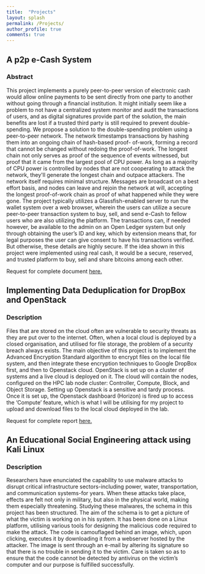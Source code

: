 ```yaml
---
title:  "Projects"
layout: splash
permalink: /Projects/
author_profile: true
comments: true
---
```



<h2>A p2p e-Cash System</h2>
<h3>Abstract</h3>
<p>This project implements a purely peer-to-peer version of electronic cash would allow online
payments to be sent directly from one party to another without going through a financial
institution. It might initially seem like a problem to not have a centralized system monitor
and audit the transactions of users, and as digital signatures provide part of the solution,
the main benefits are lost if a trusted third party is still required to prevent double-spending.
We propose a solution to the double-spending problem using a peer-to-peer network. The
network timestamps transactions by hashing them into an ongoing chain of hash-based proof-
of-work, forming a record that cannot be changed without redoing the proof-of-work. The
longest chain not only serves as proof of the sequence of events witnessed, but proof that it
came from the largest pool of CPU power. As long as a majority of CPU power is controlled
by nodes that are not cooperating to attack the network, they'll generate the longest chain and
outpace attackers. The network itself requires minimal structure. Messages are broadcast on a
best effort basis, and nodes can leave and rejoin the network at will, accepting the longest
proof-of-work chain as proof of what happened while they were gone. The project typically
utilizes a Glassfish-enabled server to run the wallet system over a web browser, wherein the
users can utilize a secure peer-to-peer transaction system to buy, sell, and send e-Cash to
fellow users who are also utilizing the platform. The transactions can, if needed however, be
available to the admin on an Open Ledger system but only through obtaining the user’s ID and
key, which by extension means that, for legal purposes the user can give consent to have his
transactions verified. But otherwise, these details are highly secure. If the idea shown in this
project were implemented using real cash, it would be a secure, reserved, and trusted platform
to buy, sell and share bitcoins among each other.</p>

Request for complete document [here.](mailto:tanmayi.jandhyala@gmail.com)



<h2>Implementing Data Deduplication for DropBox and OpenStack</h2>
<h3>Description</h3>
<p>Files that are stored on the cloud often are vulnerable to security threats as
they are put over to the internet. Often, when a local cloud is deployed by a
closed organisation, and utilised for file storage, the problem of a security
breach always exists. The main objective of this project is to implement the
Advanced Encryption Standard algorithm to encrypt files on the local file
system, and then integrate these encryption techniques to Google DropBox
first, and then to Openstack cloud. OpenStack is set up on a cluster of systems and
a live cloud is deployed on it. The cloud will contain the nodes, configured on
the HPC lab node cluster: Controller, Compute, Block, and Object Storage.
Setting up Openstack is a sensitive and tardy process. Once it is set up, the
Openstack dashboard (Horizon) is fired up to access the ‘Compute’ feature,
which is what I will be utilising for my project to upload and download files to
the local cloud deployed in the lab. </p>

Request for complete report [here.](mailto:tanmayi.jandhyala@gmail.com)


<h2>An Educational Social Engineering attack using Kali Linux</h2>
<h3>Description</h3>
<p>Researchers have enunciated the capability to use malware attacks to disrupt critical
infrastructure sectors-including power, water, transportation, and communication
systems-for years. When these attacks take place, effects are felt not only in military,
but also in the physical world, making them especially threatening.
Studying these malwares, the schema in this project has been structured. The aim of
the schema is to get a picture of what the victim is working on in his system. It has
been done on a Linux platform, utilising various tools for designing the malicious code
required to make the attack. The code is camouflaged behind an image, which, upon
clicking, executes it by downloading it from a webserver hosted by the attacker. The
image is sent through an e-mail by altering its signature so that there is no trouble in
sending it to the victim. Care is taken so as to ensure that the code cannot be detected
by antivirus on the victim’s computer and our purpose is fulfilled successfully. </p>